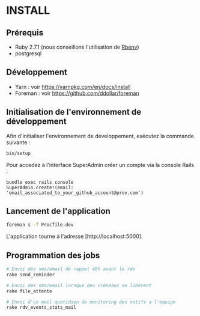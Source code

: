# INSTALL
## Prérequis

- Ruby 2.7.1 (nous conseillons l'utilisation de [Rbenv](https://github.com/rbenv/rbenv-installer#rbenv-installer--doctor-scripts))
- postgresql

## Développement

- Yarn : voir https://yarnpkg.com/en/docs/install
- Foreman : voir https://github.com/ddollar/foreman

## Initialisation de l'environnement de développement

Afin d'initialiser l'environnement de développement, exécutez la commande suivante :

```bash
bin/setup
```
Pour accedez à l'interface SuperAdmin créer un compte via la console Rails :

```
bundle exec rails console
SuperAdmin.create!(email: 'email_associated_to_your_github_account@prov.com')
```

## Lancement de l'application

```bash
foreman s -f Procfile.dev
```

L'application tourne à l'adresse [http://localhost:5000].


## Programmation des jobs

```bash
# Envoi des sms/email de rappel 48h avant le rdv
rake send_reminder

# Envoi des sms/email lorsque des créneaux se libèrent
rake file_attente

# Envoi d'un mail quotidien de monitoring des notifs a l'equipe
rake rdv_events_stats_mail
```